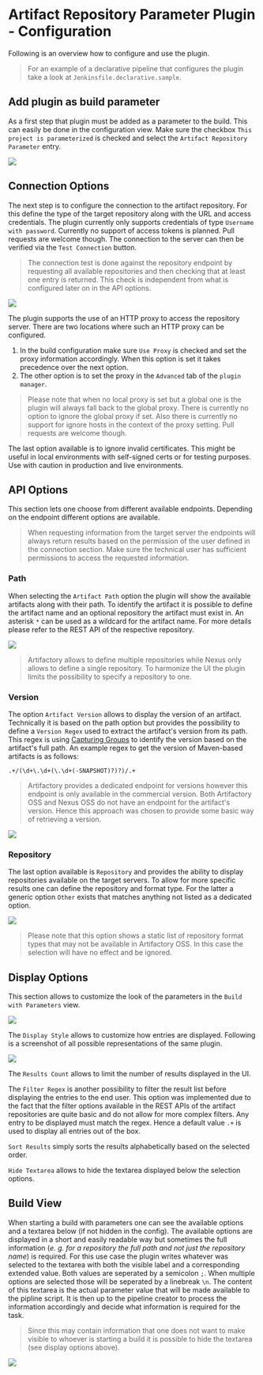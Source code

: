 # Artifact Repository Parameter Plugin - Configuration

Following is an overview how to configure and use the plugin.

> For an example of a declarative pipeline that configures the plugin take a look at 
> `Jenkinsfile.declarative.sample`.

## Add plugin as build parameter

As a first step that plugin must be added as a parameter to the build. This can easily be done
in the configuration view. Make sure the checkbox `This project is parameterized` is checked
and select the `Artifact Repository Parameter` entry. 

![](img/param_select.png)

## Connection Options

The next step is to configure the connection to the artifact repository. For this define the
type of the target repository along with the URL and access credentials. The plugin currently
only supports credentials of type `Username with password`. Currently no support of
access tokens is planned. Pull requests are welcome though. The connection to the server can
then be verified via the `Test Connection` button.

> The connection test is done against the repository endpoint by requesting all available
> repositories and then checking that at least one entry is returned. This check is
> independent from what is configured later on in the API options.
 
![](img/connection_options.png)
 
The plugin supports the use of an HTTP proxy to access the repository server. There are two
locations where such an HTTP proxy can be configured.

1. In the build configuration make sure `Use Proxy` is checked and set the proxy information
   accordingly. When this option is set it takes precedence over the next option.
2. The other option is to set the proxy in the `Advanced` tab of the `plugin manager`.

> Please note that when no local proxy is set but a global one is the plugin  will always 
> fall back to the global proxy. There is currently no option to ignore the global proxy 
> if set. Also there is currently no support for ignore hosts in the context of the proxy
> setting. Pull requests are welcome though.

The last option available is to ignore invalid certificates. This might be useful in local 
environments with self-signed certs or for testing purposes. Use with caution in production
and live environments.

## API Options

This section lets one choose from different available endpoints. Depending on the endpoint 
different options are available.

> When requesting information from the target server the endpoints will always return results
> based on the permission of the user defined in the connection section. Make sure the technical
> user has sufficient permissions to access the requested information.

### Path

When selecting the `Artifact Path` option the plugin will show the available artifacts along
with their path. To identify the artifact it is possible to define the artifact name and an
optional repository the artifact must exist in. An asterisk `*` can be used as a wildcard for the
artifact name. For more details please refer to the REST API of the respective repository.

![](img/api_options_path.png)

> Artifactory allows to define multiple repositories while Nexus only allows to define a single
> repository. To harmonize the UI the plugin limits the possibility to specify a repository to one.

### Version

The option `Artifact Version` allows to display the version of an artifact. Technically it is based
on the path option but provides the possibility to define a `Version Regex` used to extract the
artifact's version from its path. This regex is using [Capturing Groups][link0]  to identify the 
version based on the artifact's full path. An example regex to get the version of Maven-based 
artifacts is as follows:

```
.+/(\d+\.\d+(\.\d+(-SNAPSHOT)?)?)/.+
```

> Artifactory provides a dedicated endpoint for versions however this endpoint is only available in
> the commercial version. Both Artifactory OSS and Nexus OSS do not have an endpoint for the artifact's
> version. Hence this approach was chosen to provide some basic way of retrieving a version.

![](img/api_options_version.png)

### Repository

The last option available is `Repository` and provides the ability to display repositories available
on the target servers. To allow for more specific results one can define the repository and format
type. For the latter a generic option `Other` exists that matches anything not listed as a dedicated
option.

![](img/api_options_repository.png)

> Please note that this option shows a static list of repository format types that may not be available
> in Artifactory OSS. In this case the selection will have no effect and be ignored.

## Display Options

This section allows to customize the look of the parameters in the  `Build with Parameters` view.

![](img/display_options.png)

The `Display Style` allows to customize how entries are displayed. Following is a screenshot of all 
possible representations of the same plugin.

![](img/display_styles.png)

The `Results Count` allows to limit the number of results displayed in the UI.

The `Filter Regex` is another possibility to filter the result list before displaying the entries
to the end user. This option was implemented due to the fact that the filter options available in 
the REST APIs of the artifact repositories are quite basic and do not allow for more complex 
filters. Any entry to be displayed must match the regex. Hence a default value `.+` is used to
display all entries out of the box. 

`Sort Results` simply sorts the results alphabetically based on the selected order.

`Hide Textarea` allows to hide the textarea displayed below the selection options.

## Build View

When starting a build with parameters one can see the available options and a textarea below (if not
hidden in the config). The available options are displayed in a short and easily readable way but
sometimes the full information (_e. g. for a repository the full path and not just the repository
name_) is required. For this use case the plugin writes whatever was selected to the textarea with
both the visible label and a corresponding extended value. Both values are seperated by a
semicolon `;`. When multiple options are selected those will be seperated by a linebreak `\n`.
The content of this textarea is the actual parameter value that will be made available to the
pipline script. It is then up to the pipeline creator to process the information accordingly and
decide what information is required for the task. 

> Since this may contain information that one does not want to make visible to whoever is starting 
> a build it is possible to hide the textarea (see display options above).

![](img/build_view.png)


[link0]: https://docs.oracle.com/javase/tutorial/essential/regex/groups.html
